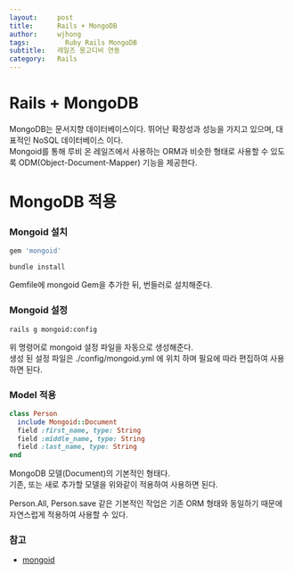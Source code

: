 ```yaml
---
layout:     post
title:      Rails + MongoDB
author:     wjhong
tags:    	  Ruby Rails MongoDB
subtitle:   레일즈 몽고디비 연동
category:   Rails
---
```


# Rails + MongoDB
MongoDB는 문서지향 데이터베이스이다. 뛰어난 확장성과 성능을 가지고 있으며, 대표적인 NoSQL 데이터베이스 이다. <br />
Mongoid를 통해 루비 온 레일즈에서 사용하는 ORM과 비슷한 형태로 사용할 수 있도록 ODM(Object-Document-Mapper) 기능을 제공한다.

# MongoDB 적용

### Mongoid 설치

``` ruby
gem 'mongoid'
```
``` shell
bundle install
```

Gemfile에 mongoid Gem을 추가한 뒤, 번들러로 설치해준다. <br />

### Mongoid 설정

``` shell
rails g mongoid:config
```

위 명령어로 mongoid 설정 파일을 자동으로 생성해준다. <br />
생성 된 설정 파일은 ./config/mongoid.yml 에 위치 하며 필요에 따라 편집하여 사용하면 된다.

### Model 적용

``` ruby
class Person
  include Mongoid::Document
  field :first_name, type: String
  field :middle_name, type: String
  field :last_name, type: String
end
```

MongoDB 모델(Document)의 기본적인 형태다. <br />
기존, 또는 새로 추가할 모델을 위와같이 적용하여 사용하면 된다. <br />

Person.All, Person.save 같은 기본적인 작업은 기존 ORM 형태와 동일하기 때문에 자연스럽게 적용하여 사용할 수 있다.


### 참고
- [mongoid](https://docs.mongodb.com/ruby-driver/master/mongoid-tutorials-6.0/)
